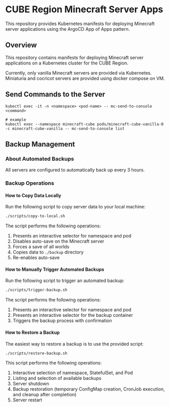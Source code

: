 # CUBE Region Minecraft Server Apps

This repository provides Kubernetes manifests for deploying Minecraft server applications using the ArgoCD App of Apps pattern.

## Overview

This repository contains manifests for deploying Minecraft server applications on a Kubernetes cluster for the CUBE Region.

Currently, only vanilla Minecraft servers are provided via Kubernetes. Miniaturia and cocricot servers are provided using docker compose on VM.


## Send Commands to the Server
```
kubectl exec -it -n <namespace> <pod-name> -- mc-send-to-console <command>

# example
kubectl exec --namespace minecraft-cube pods/minecraft-cube-vanilla-0 -c minecraft-cube-vanilla -- mc-send-to-console list
```

## Backup Management

### About Automated Backups

All servers are configured to automatically back up every 3 hours.

### Backup Operations

#### How to Copy Data Locally

Run the following script to copy server data to your local machine:

```bash
./scripts/copy-to-local.sh
```

The script performs the following operations:
1. Presents an interactive selector for namespace and pod
2. Disables auto-save on the Minecraft server
3. Forces a save of all worlds
4. Copies data to `./backup` directory
5. Re-enables auto-save

#### How to Manually Trigger Automated Backups

Run the following script to trigger an automated backup:

```bash
./scripts/trigger-backup.sh
```

The script performs the following operations:
1. Presents an interactive selector for namespace and pod
2. Presents an interactive selector for the backup container
3. Triggers the backup process with confirmation

#### How to Restore a Backup

The easiest way to restore a backup is to use the provided script:

```bash
./scripts/restore-backup.sh
```

This script performs the following operations:
1. Interactive selection of namespace, StatefulSet, and Pod
2. Listing and selection of available backups
3. Server shutdown
4. Backup restoration (temporary ConfigMap creation, CronJob execution, and cleanup after completion)
5. Server restart

